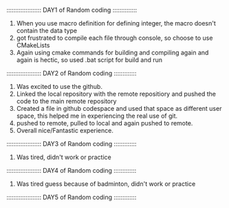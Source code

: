 ::::::::::::::::::::  DAY1 of Random coding ::::::::::::::

1. When you use macro definition for defining integer, the macro doesn't contain the data type
2. got frustrated to compile each file through console, so choose to use CMakeLists
3. Again using cmake commands for building and compiling again and again is hectic, so used .bat script for build and run

::::::::::::::::::::  DAY2 of Random coding  :::::::::::::

1. Was excited to use the github.
2. Linked the local repository with the remote repositiory and pushed the code to the main remote repository
3. Created a file in github codespace and used that space as different user space, this helped me in experiencing the real use of git.
4. pushed to remote, pulled to local and again pushed to remote.
5. Overall nice/Fantastic experience.

::::::::::::::::::::  DAY3 of Random coding  :::::::::::::

1. Was tired, didn't work or practice

::::::::::::::::::::  DAY4 of Random coding  :::::::::::::

1. Was tired guess because of badminton, didn't work or practice

::::::::::::::::::::  DAY5 of Random coding  :::::::::::::

